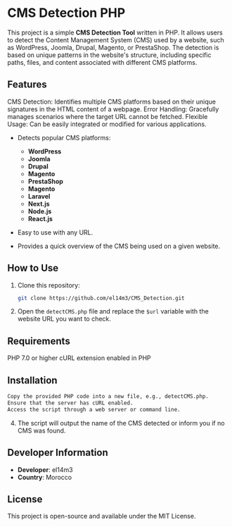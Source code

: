 # CMS Detection PHP

This project is a simple **CMS Detection Tool** written in PHP. It allows users to detect the Content Management System (CMS) used by a website, such as WordPress, Joomla, Drupal, Magento, or PrestaShop. The detection is based on unique patterns in the website's structure, including specific paths, files, and content associated with different CMS platforms.

## Features
CMS Detection: Identifies multiple CMS platforms based on their unique signatures in the HTML content of a webpage.
Error Handling: Gracefully manages scenarios where the target URL cannot be fetched.
Flexible Usage: Can be easily integrated or modified for various applications.

- Detects popular CMS platforms:
  - **WordPress**
  - **Joomla**
  - **Drupal**
  - **Magento**
  - **PrestaShop**
  - **Magento**
  - **Laravel**
  - **Next.js**
  - **Node.js**
  - **React.js**
    
- Easy to use with any URL.
- Provides a quick overview of the CMS being used on a given website.

## How to Use

1. Clone this repository:

   ```bash
   git clone https://github.com/el14m3/CMS_Detection.git
   ```
2. Open the `detectCMS.php` file and replace the `$url` variable with the website URL you want to check.
   
## Requirements
PHP 7.0 or higher
cURL extension enabled in PHP

## Installation
```bash
Copy the provided PHP code into a new file, e.g., detectCMS.php.
Ensure that the server has cURL enabled.
Access the script through a web server or command line.
```
   
4. The script will output the name of the CMS detected or inform you if no CMS was found.

## Developer Information

- **Developer**: el14m3
- **Country**: Morocco

## License

This project is open-source and available under the MIT License.
